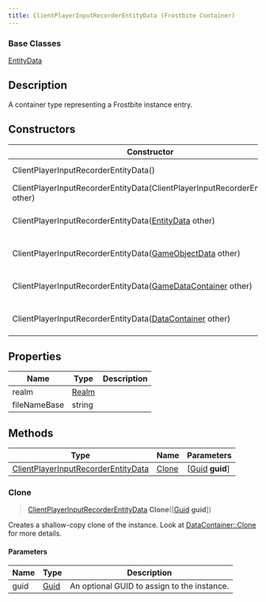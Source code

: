 ```yaml
---
title: ClientPlayerInputRecorderEntityData (Frostbite Container)
---
```

### Base Classes

[EntityData](EntityData)

## Description

A container type representing a Frostbite instance entry.

## Constructors

| Constructor                                                                                    | Description                                                                                                                                                   |
| ---------------------------------------------------------------------------------------------- | ------------------------------------------------------------------------------------------------------------------------------------------------------------- |
| ClientPlayerInputRecorderEntityData()                                                          | Create a new instance of this container type.                                                                                                                 |
| ClientPlayerInputRecorderEntityData(ClientPlayerInputRecorderEntityData other)                 | Create a reference copy of an instance of the same type.                                                                                                      |
| ClientPlayerInputRecorderEntityData([EntityData](EntityData) other)                            | Upcast an instance of type [EntityData](EntityData) to [ClientPlayerInputRecorderEntityData](ClientPlayerInputRecorderEntityData).                            |
| ClientPlayerInputRecorderEntityData([GameObjectData](GameObjectData) other)                    | Upcast an instance of type [GameObjectData](GameObjectData) to [ClientPlayerInputRecorderEntityData](ClientPlayerInputRecorderEntityData).                    |
| ClientPlayerInputRecorderEntityData([GameDataContainer](GameDataContainer) other)              | Upcast an instance of type [GameDataContainer](GameDataContainer) to [ClientPlayerInputRecorderEntityData](ClientPlayerInputRecorderEntityData).              |
| ClientPlayerInputRecorderEntityData([DataContainer](/vext/ref/cls/shr/datacontainer) other) | Upcast an instance of type [DataContainer](/vext/ref/cls/shr/datacontainer) to [ClientPlayerInputRecorderEntityData](ClientPlayerInputRecorderEntityData). |

## Properties

| Name         | Type           | Description |
| ------------ | -------------- | ----------- |
| realm        | [Realm](Realm) |             |
| fileNameBase | string         |             |

## Methods

| Type                                                                       | Name            | Parameters                                     |
| -------------------------------------------------------------------------- | --------------- | ---------------------------------------------- |
| [ClientPlayerInputRecorderEntityData](ClientPlayerInputRecorderEntityData) | [Clone](#clone) | \[[Guid](/vext/ref/cls/shr/guid) **guid**\] |

### Clone

> [ClientPlayerInputRecorderEntityData](ClientPlayerInputRecorderEntityData) **Clone**(\[[Guid](/vext/ref/cls/shr/guid) **guid**\])

Creates a shallow-copy clone of the instance. Look at [DataContainer::Clone](/vext/ref/cls/shr/datacontainer#clone) for more details.

#### Parameters

| Name | Type         | Description                                 |
| ---- | ------------ | ------------------------------------------- |
| guid | [Guid](Guid) | An optional GUID to assign to the instance. |
